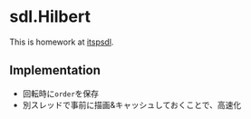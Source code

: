 sdl.Hilbert
===

This is homework at [itspsdl](https://itspsdl.github.io/).

## Implementation

- 回転時に`order`を保存
- 別スレッドで事前に描画&キャッシュしておくことで、高速化
